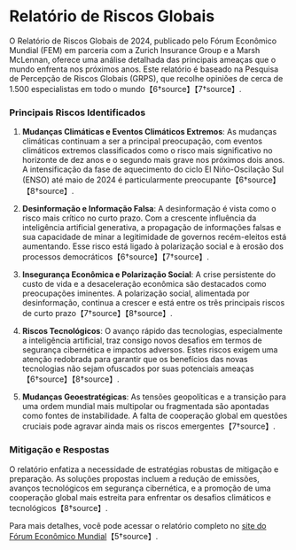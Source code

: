 #  Relatório de Riscos Globais 

O Relatório de Riscos Globais de 2024, publicado pelo Fórum Econômico Mundial (FEM) em parceria com a Zurich Insurance Group e a Marsh McLennan, oferece uma análise detalhada das principais ameaças que o mundo enfrenta nos próximos anos. Este relatório é baseado na Pesquisa de Percepção de Riscos Globais (GRPS), que recolhe opiniões de cerca de 1.500 especialistas em todo o mundo【6†source】【7†source】.

### Principais Riscos Identificados

1. **Mudanças Climáticas e Eventos Climáticos Extremos**: As mudanças climáticas continuam a ser a principal preocupação, com eventos climáticos extremos classificados como o risco mais significativo no horizonte de dez anos e o segundo mais grave nos próximos dois anos. A intensificação da fase de aquecimento do ciclo El Niño-Oscilação Sul (ENSO) até maio de 2024 é particularmente preocupante【6†source】【8†source】.

2. **Desinformação e Informação Falsa**: A desinformação é vista como o risco mais crítico no curto prazo. Com a crescente influência da inteligência artificial generativa, a propagação de informações falsas e sua capacidade de minar a legitimidade de governos recém-eleitos está aumentando. Esse risco está ligado à polarização social e à erosão dos processos democráticos【6†source】【7†source】.

3. **Insegurança Econômica e Polarização Social**: A crise persistente do custo de vida e a desaceleração econômica são destacados como preocupações iminentes. A polarização social, alimentada por desinformação, continua a crescer e está entre os três principais riscos de curto prazo【7†source】【8†source】.

4. **Riscos Tecnológicos**: O avanço rápido das tecnologias, especialmente a inteligência artificial, traz consigo novos desafios em termos de segurança cibernética e impactos adversos. Estes riscos exigem uma atenção redobrada para garantir que os benefícios das novas tecnologias não sejam ofuscados por suas potenciais ameaças【6†source】【8†source】.

5. **Mudanças Geoestratégicas**: As tensões geopolíticas e a transição para uma ordem mundial mais multipolar ou fragmentada são apontadas como fontes de instabilidade. A falta de cooperação global em questões cruciais pode agravar ainda mais os riscos emergentes【7†source】.

### Mitigação e Respostas

O relatório enfatiza a necessidade de estratégias robustas de mitigação e preparação. As soluções propostas incluem a redução de emissões, avanços tecnológicos em segurança cibernética, e a promoção de uma cooperação global mais estreita para enfrentar os desafios climáticos e tecnológicos【8†source】.

Para mais detalhes, você pode acessar o relatório completo no [site do Fórum Econômico Mundial](https://www.weforum.org/publications/global-risks-report-2024/)【5†source】.